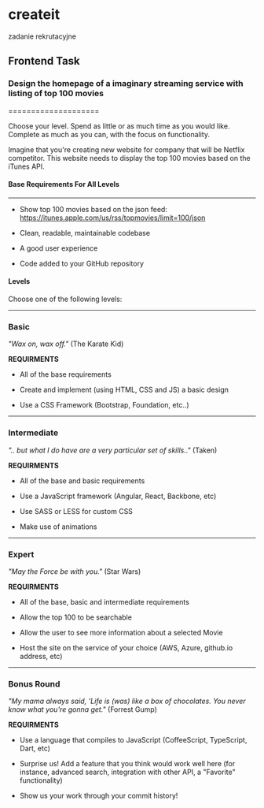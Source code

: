 # createit
zadanie rekrutacyjne


## Frontend Task

### Design the homepage of a imaginary streaming service with listing of top 100 movies

====================



Choose your level. Spend as little or as much time as you would like. Complete as much as you can, with the focus on functionality.



Imagine that you're creating new website for company that will be Netflix competitor. This website needs to display the top 100 movies based on the iTunes API.



#### Base Requirements For All Levels

-------

- Show top 100 movies based on the json feed: https://itunes.apple.com/us/rss/topmovies/limit=100/json

- Clean, readable, maintainable codebase

- A good user experience

- Code added to your GitHub repository





#### Levels



Choose one of the following levels:



-------

### Basic



*"Wax on, wax off."* (The Karate Kid)

**REQUIRMENTS**

* All of the base requirements

+ Create and implement (using HTML, CSS and JS) a basic design 

+ Use a CSS Framework (Bootstrap, Foundation, etc..)





-------

### Intermediate



*".. but what I do have are a very particular set of skills.."* (Taken)

**REQUIRMENTS**

* All of the base and basic requirements

+ Use a JavaScript framework (Angular, React, Backbone, etc)

+ Use SASS or LESS for custom CSS

+ Make use of animations





-------

### Expert



*"May the Force be with you."* (Star Wars)



**REQUIRMENTS**

* All of the base, basic and intermediate requirements

+ Allow the top 100 to be searchable 

+ Allow the user to see more information about a selected Movie

+ Host the site on the service of your choice (AWS, Azure, github.io address, etc)





-------

### Bonus Round



*"My mama always said, 'Life is (was) like a box of chocolates. You never know what you're gonna get."* (Forrest Gump)



**REQUIRMENTS**

+ Use a language that compiles to JavaScript (CoffeeScript, TypeScript, Dart, etc)

+ Surprise us! Add a feature that you think would work well here (for instance, advanced search, integration with other API, a "Favorite" functionality)

+ Show us your work through your commit history!